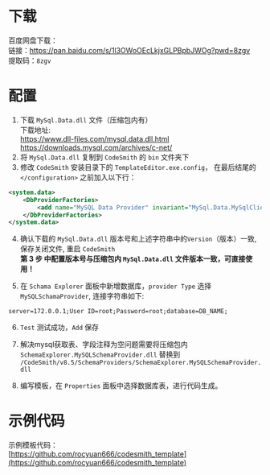 # 下载

百度网盘下载：  
链接：[https://pan.baidu.com/s/1l3OWoOEcLkjxGLPBpbJWOg?pwd=8zgv ](https://pan.baidu.com/s/1l3OWoOEcLkjxGLPBpbJWOg?pwd=8zgv )  
提取码：`8zgv`

# 配置

1. 下载 `MySql.Data.dll` 文件（压缩包内有）  
下载地址:   
https://www.dll-files.com/mysql.data.dll.html  
https://downloads.mysql.com/archives/c-net/  
2. 将 `MySql.Data.dll` 复制到 `CodeSmith` 的 `bin` 文件夹下
3. 修改 `CodeSmith` 安装目录下的 `TemplateEditor.exe.config`， 在最后结尾的 `</configuration>` 之前加入以下行：

```xml
<system.data>
    <DbProviderFactories>
        <add name="MySQL Data Provider" invariant="MySql.Data.MySqlClient" description=".Net Framework Data Provider for MySQL" type="MySql.Data.MySqlClient.MySqlClientFactory, MySql.Data, Version=8.0.16.0, Culture=neutral, PublicKeyToken=c5687fc88969c44d" />
    </DbProviderFactories>
</system.data>
```

4. 确认下载的 `MySql.Data.dll` 版本号和上述字符串中的`Version`（版本）一致, 保存关闭文件, 重启 `CodeSmith`  
**第 3 步 中配置版本号与压缩包内 `MySql.Data.dll` 文件版本一致，可直接使用！**

5. 在 `Schama Explorer` 面板中新增数据库，`provider Type` 选择 `MySQLSchamaProvider`, 连接字符串如下:

```
server=172.0.0.1;User ID=root;Password=root;database=DB_NAME;
```

6. `Test` 测试成功，`Add` 保存

7. 解决mysql获取表、字段注释为空问题需要将压缩包内 `SchemaExplorer.MySQLSchemaProvider.dll` 替换到 `/CodeSmith/v8.5/SchemaProviders/SchemaExplorer.MySQLSchemaProvider.dll`

8. 编写模板，在 `Properties` 面板中选择数据库表，进行代码生成。

# 示例代码

示例模板代码：  
[https://github.com/rocyuan666/codesmith_template](https://github.com/rocyuan666/codesmith_template)

